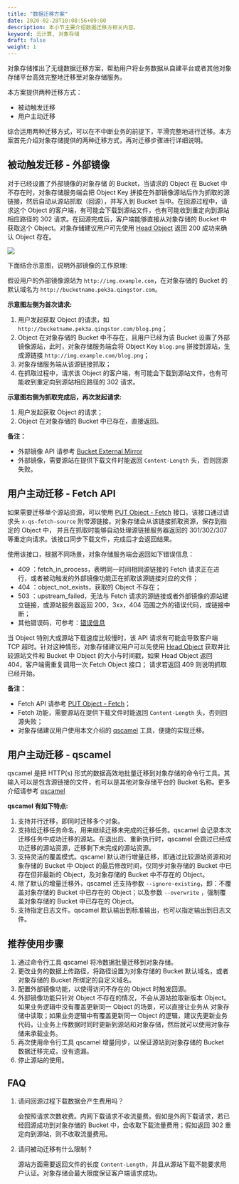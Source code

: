 ```yaml
---
title: "数据迁移方案"
date: 2020-02-28T10:08:56+09:00
description: 本小节主要介绍数据迁移方相关内容。
keyword: 云计算, 对象存储
draft: false
weight: 1
---
```



对象存储推出了无缝数据迁移方案，帮助用户将业务数据从自建平台或者其他对象存储平台高效完整地迁移至对象存储服务。

本方案提供两种迁移方式：

- 被动触发迁移
- 用户主动迁移

综合运用两种迁移方式，可以在不中断业务的前提下，平滑完整地进行迁移。本方案首先介绍对象存储提供的两种迁移方式，再对迁移步骤进行详细说明。

## 被动触发迁移 - 外部镜像

对于已经设置了外部镜像的对象存储 的 Bucket，当请求的 Object 在 Bucket 中不存在时，对象存储服务端会把 Object Key 拼接在外部镜像源站后作为抓取的源链接，然后自动从源站抓取（回源），并写入到 Bucket 当中。在回源过程中，请求这个 Object 的客户端，有可能会下载到源站文件，也有可能收到重定向到源站相应路径的 302 请求。在回源完成后，客户端能够直接从对象存储的 Bucket 中获取这个 Object。对象存储建议用户可先使用 [Head Object](/storage/object-storage/api/object/basic_opt/head/) 返回 200 成功来确认 Object 存在。

![](bucket_external_mirror_diagram.png)


下面结合示意图，说明外部镜像的工作原理: 

假设用户的外部镜像源站为 `http://img.example.com`，在对象存储的 Bucket 的默认域名为 `http://bucketname.pek3a.qingstor.com`。

**示意图左侧为首次请求:**

1. 用户发起获取 Object 的请求，如 `http://bucketname.pek3a.qingstor.com/blog.png`；
2. Object 在对象存储的 Bucket 中不存在，且用户已经为该 Bucket 设置了外部镜像源站，此时，对象存储服务端会将 Object Key `blog.png` 拼接到源站，生成源链接 `http://img.example.com/blog.png`；
3. 对象存储服务端从该源链接抓取；
4. 在抓取过程中，请求该 Object 的客户端，有可能会下载到源站文件，也有可能收到重定向到源站相应路径的 302 请求。

**示意图右侧为抓取完成后，再次发起请求:**

1. 用户发起获取 Object 的请求；
2. Object 在对象存储的 Bucket 中已存在，直接返回。

**备注：**

- 外部镜像 API 请参考 [Bucket External Mirror](/storage/object-storage/api/bucket/external_mirror/)
- 外部镜像，需要源站在提供下载文件时能返回 `Content-Length` 头，否则回源失败。

## 用户主动迁移 - Fetch API

如果需要迁移单个源站资源，可以使用 [PUT Object - Fetch](/storage/object-storage/api/object/basic_opt/fetch/) 接口。该接口通过请求头 `x-qs-fetch-source` 附带源链接。对象存储会从该链接抓取资源，保存到指定的 Object 中， 并且在抓取时能够自动处理源链接服务器返回的 301/302/307 等重定向请求。该接口同步下载文件，完成后才会返回结果。

使用该接口，根据不同场景，对象存储服务端会返回如下错误信息：
- 409 ：fetch_in_process，表明同一时间相同源链接的 Fetch 请求正在进行，或者被动触发的外部镜像功能正在抓取该源链接对应的文件；
- 404 ：object_not_exists，获取的 Object 不存在；
- 503 ：upstream_failed，无法与 Fetch 请求的源链接或者外部镜像的源站建立链接，或源站服务器返回 200，3xx，404 范围之外的错误代码，或链接中断；
- 其他错误码，可参考：[错误信息](/storage/object-storage/api/error_code/)


当 Object 特别大或源站下载速度比较慢时，该 API 请求有可能会导致客户端 TCP 超时。针对这种情形，对象存储建议用户可以先使用 [Head Object](/storage/object-storage/api/object/basic_opt/head/) 获取并比较源站文件和 Bucket 中 Object 的大小与时间戳，如果 Head Object 返回 404，客户端需重复调用一次 Fetch Object 接口； 请求若返回 409 则说明抓取已经开始。


**备注：**
- Fetch API 请参考 [PUT Object - Fetch](/storage/object-storage/api/object/basic_opt/fetch/)；
- Fetch 功能，需要源站在提供下载文件时能返回 `Content-Length` 头，否则回源失败；
- 对象存储建议用户使用本文介绍的 [qscamel](#用户主动迁移---qscamel) 工具，便捷的实现迁移。

## 用户主动迁移 - qscamel

qscamel 是把 HTTP(s) 形式的数据高效地批量迁移到对象存储的命令行工具。其输入可以是包含源链接的文件，也可以是其他对象存储平台的 Bucket 名称。更多介绍请参考 [qscamel](/storage/object-storage/manual/tool/qscamel/)

**qscamel 有如下特点:**

1. 支持并行迁移，即同时迁移多个对象。
2. 支持给迁移任务命名，用来继续迁移未完成的迁移任务。qscamel 会记录本次迁移任务中成功迁移的源站。在退出后、重新执行时，qscamel 会跳过已经成功迁移的源站资源，迁移剩下未完成的源站资源。
3. 支持灵活的覆盖模式。qscamel 默认进行增量迁移，即通过比较源站资源和对象存储的 Bucket 中 Object 的最后修改时间，仅同步对象存储的 Bucket 中已存在但非最新的 Object，及对象存储的 Bucket 中不存在的 Object。
4. 除了默认的增量迁移外，qscamel 还支持参数 `--ignore-existing`，即：不覆盖对象存储的 Bucket 中已存在的 Object；以及参数 `--overwrite` ，强制覆盖对象存储的 Bucket 中已存在的 Object。
5. 支持指定日志文件。qscamel 默认输出到标准输出，也可以指定输出到日志文件。


## 推荐使用步骤

1. 通过命令行工具 qscamel 将冷数据批量迁移到对象存储。
2. 更改业务的数据上传路径，将路径设置为对象存储的 Bucket 默认域名，或者对象存储的 Bucket 所绑定的自定义域名。
3. 配置外部镜像功能，以使得访问不存在的 Object 时触发回源。
4. 外部镜像功能只针对 Object 不存在的情况，不会从源站拉取新版本 Object。如果业务逻辑中没有覆盖更新同一 Object 的场景，可以直接让业务从 对象存储中读取；如果业务逻辑中有覆盖更新同一 Object 的逻辑，建议先更新业务代码，让业务上传数据时同时更新到源站和对象存储，然后就可以使用对象存储来承载业务。
5. 再次使用命令行工具 qscamel 增量同步，以保证源站到对象存储的 Bucket 数据迁移完成，没有遗漏。
6. 停止源站的使用。

## FAQ

1. 请问回源过程下载数据会产生费用吗？

	会按照请求次数收费。内网下载请求不收流量费。假如是外网下载请求，若已经回源成功到对象存储的 Bucket 中，会收取下载流量费用；假如返回 302 重定向到源站，则不收取流量费用。

2. 请问被动迁移有什么限制 ?

	源站方面需要返回文件的长度 `Content-Length`，并且从源站下载不能要求用户认证。对象存储会最大限度保证客户端请求成功。


